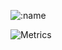 ![:name](https://count.getloli.com/get/@:nicefaa)



![Metrics](https://metrics.lecoq.io/?template=classic&isocalendar=1&base=header%2C%20activity%2C%20community%2C%20repositories%2C%20metadata&base.indepth=false&base.hireable=false&base.skip=false&isocalendar=false&isocalendar.duration=half-year&config.timezone=Europe%2FIstanbul&config.display=columns)

